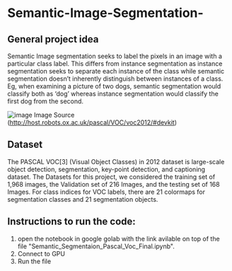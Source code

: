 # Semantic-Image-Segmentation-

## General project idea
Semantic Image segmentation seeks to label the pixels in an image with a particular class label. This differs from instance segmentation as instance segmentation seeks to separate each instance of the class while semantic segmentation doesn’t inherently distinguish between instances of a class. Eg, when examining a picture of two dogs, semantic segmentation would classify both as ‘dog’ whereas instance segmentation would classify the first dog from the second.

![image](https://user-images.githubusercontent.com/28123822/166157757-44c6cdd0-3d23-45fa-ad98-08e8bbacf170.png)
Image Source (http://host.robots.ox.ac.uk/pascal/VOC/voc2012/#devkit)

## Dataset
The PASCAL VOC[3] (Visual Object Classes) in 2012 dataset is large-scale object detection, segmentation, key-point detection, and captioning dataset. The Datasets for this project, we considered the training set of 1,968 images, the Validation set of 216 Images, and the testing set of 168 Images. For class indices for VOC labels, there are 21 colormaps for segmentation classes and 21 segmentation objects.

## Instructions to run the code:
1) open the notebook in google golab with the link avilable on top of the file "Semantic_Segmentaion_Pascal_Voc_Final.ipynb".
2) Connect to GPU 
3) Run the file
